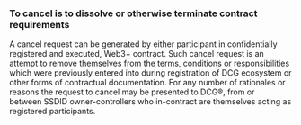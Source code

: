 ### To cancel is to dissolve or otherwise terminate contract requirements

A cancel request can be generated by either participant in confidentially registered and executed, Web3+ contract. Such cancel request is an attempt to remove themselves from the terms, conditions or responsibilities which were previously entered into during registration of DCG ecosystem or other forms of contractual documentation. For any number of rationales or reasons the request to cancel may be presented to DCG®, from or between SSDID owner-controllers who in-contract are themselves acting as registered participants.